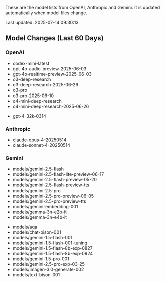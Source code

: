 These are the model lists from OpenAI, Anthropic and Gemini.
It is updated automatically when model files change.

Last updated: 2025-07-14 09:30:13

## Model Changes (Last 60 Days)

### OpenAI

+ codex-mini-latest
+ gpt-4o-audio-preview-2025-06-03
+ gpt-4o-realtime-preview-2025-06-03
+ o3-deep-research
+ o3-deep-research-2025-06-26
+ o3-pro
+ o3-pro-2025-06-10
+ o4-mini-deep-research
+ o4-mini-deep-research-2025-06-26
- gpt-4-32k-0314

### Anthropic

+ claude-opus-4-20250514
+ claude-sonnet-4-20250514

### Gemini

+ models/gemini-2.5-flash
+ models/gemini-2.5-flash-lite-preview-06-17
+ models/gemini-2.5-flash-preview-05-20
+ models/gemini-2.5-flash-preview-tts
+ models/gemini-2.5-pro
+ models/gemini-2.5-pro-preview-06-05
+ models/gemini-2.5-pro-preview-tts
+ models/gemini-embedding-001
+ models/gemma-3n-e2b-it
+ models/gemma-3n-e4b-it
- models/aqa
- models/chat-bison-001
- models/gemini-1.5-flash-001
- models/gemini-1.5-flash-001-tuning
- models/gemini-1.5-flash-8b-exp-0827
- models/gemini-1.5-flash-8b-exp-0924
- models/gemini-1.5-pro-001
- models/gemini-2.5-pro-exp-03-25
- models/imagen-3.0-generate-002
- models/text-bison-001

